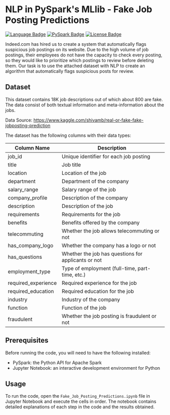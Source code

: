 # NLP in PySpark's MLlib - Fake Job Posting Predictions
[![Language Badge](https://img.shields.io/badge/Language-Python-blue.svg)](https://www.python.org/)
[![PySpark Badge](https://img.shields.io/badge/PySpark-3.1.2-e25a1c.svg)](https://spark.apache.org/docs/latest/api/python/index.html)
[![License Badge](https://img.shields.io/badge/License-CC%20BY--NC%204.0-0a2c46.svg)](https://creativecommons.org/licenses/by-nc/4.0/legalcode)

Indeed.com has hired us to create a system that automatically flags suspicious job postings on its website. Due to the high volume of job postings, their employees do not have the capacity to check every posting, so they would like to prioritize which postings to review before deleting them. Our task is to use the attached dataset with NLP to create an algorithm that automatically flags suspicious posts for review.

## Dataset

This dataset contains 18K job descriptions out of which about 800 are fake. The data consist of both textual information and meta-information about the jobs.

Data Source: https://www.kaggle.com/shivamb/real-or-fake-fake-jobposting-prediction

The dataset has the following columns with their data types:

| Column Name       | Description                                       |
|-------------------|---------------------------------------------------|
| job_id            | Unique identifier for each job posting            |
| title             | Job title                                         |
| location          | Location of the job                               |
| department        | Department of the company                         |
| salary_range      | Salary range of the job                            |
| company_profile   | Description of the company                        |
| description       | Description of the job                             |
| requirements      | Requirements for the job                           |
| benefits          | Benefits offered by the company                    |
| telecommuting     | Whether the job allows telecommuting or not        |
| has_company_logo  | Whether the company has a logo or not              |
| has_questions     | Whether the job has questions for applicants or not|
| employment_type   | Type of employment (full-time, part-time, etc.)     |
| required_experience | Required experience for the job                    |
| required_education | Required education for the job                     |
| industry          | Industry of the company                            |
| function          | Function of the job                                |
| fraudulent        | Whether the job posting is fraudulent or not        |

## Prerequisites

Before running the code, you will need to have the following installed:

- PySpark: the Python API for Apache Spark
- Jupyter Notebook: an interactive development environment for Python

## Usage

To run the code, open the `Fake_Job_Posting_Predictions.ipynb` file in Jupyter Notebook and execute the cells in order. The notebook contains detailed explanations of each step in the code and the results obtained.
